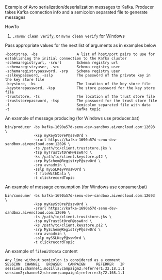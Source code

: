 Example of Avro serialization/deserialization messages to Kafka.
Producer takes Kafka connection info and a semicolon separated file to generate messages

HowTo
1. `./mvnw clean verify`, or `mvnw clean verify` for Windows

Pass appropriate values for the next list of arguments as in examples below
```
-bootstrap, -bs                  A list of host/port pairs to use for establishing the initial connection to the Kafka cluster
-schemaregistryurl, -srurl       Schema registry url
-schemaregistryuser, -sru        Schema registry user
-schemaregistrypassword, -srp    Schema registry user
-sslkeypassword, -sslp           The password of the private key in the key store file
-keystore, -ks                   The location of the key store file
-keystorepassword, -ksp          The store password for the key store file
-truststore, -ts                 The location of the trust store file
-truststorepassword, -tsp        The password for the trust store file
-f                               Semicolon separated file with data
-t                               Kafka topic
```

An example of message producing (for Windows use producer.bat)
```
bin/producer -bs kafka-1690a57d-senu-dev-sandbox.aivencloud.com:12693 \
             -ksp myKeySt0reP@ssw0rd \
             -srurl https://kafka-1690a57d-senu-dev-sandbox.aivencloud.com:12696 \
             -ts /path/to/client.truststore.jks \
             -tsp myTrustSt0reP@ssw0rd \
             -ks /path/to/client.keystore.p12 \
             -srp MySchem@RegistryP@ssw0rd \
             -sru avnadmin \
             -sslp mySSLKeyP@ssw0rd \
             -f fileWithData \
             -t clickrecordTopic
```

An example of message consumption (for Windows use consumer.bat)
```
bin/consumer -bs kafka-1690a57d-senu-dev-sandbox.aivencloud.com:12693 \
             -ksp myKeySt0reP@ssw0rd \
             -srurl https://kafka-1690a57d-senu-dev-sandbox.aivencloud.com:12696 \
             -ts /path/to/client.truststore.jks \
             -tsp myTrustSt0reP@ssw0rd \
             -ks /path/to/client.keystore.p12 \
             -srp MySchem@RegistryP@ssw0rd \
             -sru avnadmin \
             -sslp mySSLKeyP@ssw0rd \
             -t clickrecordTopic
```

An example of `fileWithData` content
```
Any line without semicolon is considered as a comment
SESSION  CHANNEL   BROWSER   CAMPAIGN     REFERRER   IP
session1;channel1;mozilla;campaign2;referrer1;32.18.1.1
session2;channel2;chrome;campaign1;referrer3;72.168.1.1
```